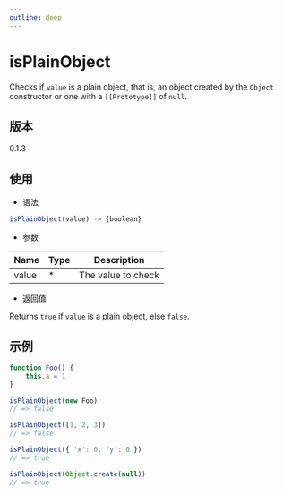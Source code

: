 ```yaml
---
outline: deep
---
```


# isPlainObject

Checks if `value` is a plain object, that is, an object created by the
`Object` constructor or one with a `[[Prototype]]` of `null`.

## 版本

0.1.3

## 使用

- 语法

```js
isPlainObject(value) -> {boolean}
```

- 参数

| Name    | Type  | Description               |
|---------|-------|---------------------------|
| value   | *     | The value to check        |

- 返回值

Returns `true` if `value` is a plain object, else `false`.

## 示例

```js
function Foo() {
    this.a = 1
}

isPlainObject(new Foo)
// => false

isPlainObject([1, 2, 3])
// => false

isPlainObject({ 'x': 0, 'y': 0 })
// => true

isPlainObject(Object.create(null))
// => true
```
